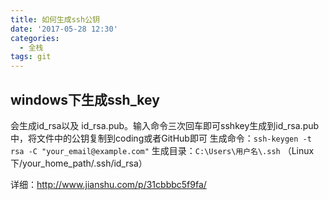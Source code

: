 ```yaml
---
title: 如何生成ssh公钥
date: '2017-05-28 12:30'
categories:
  - 全栈
tags: git
---
```

## windows下生成ssh_key

会生成id_rsa以及 id_rsa.pub。输入命令三次回车即可sshkey生成到id_rsa.pub中，将文件中的公钥复制到coding或者GitHub即可
生成命令：`ssh-keygen -t rsa -C "your_email@example.com"`
生成目录：`C:\Users\用户名\.ssh` （Linux下/your_home_path/.ssh/id_rsa）

<!--more-->
详细：http://www.jianshu.com/p/31cbbbc5f9fa/

